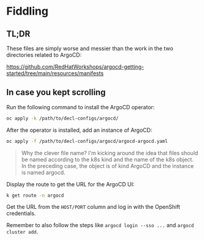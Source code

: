# Fiddling

## TL;DR

These files are simply worse and messier than the work in the two directories
related to ArgoCD:

<https://github.com/RedHatWorkshops/argocd-getting-started/tree/main/resources/manifests>

## In case you kept scrolling

Run the following command to install the ArgoCD operator:

```bash
oc apply -k /path/to/decl-configs/argocd/
```

After the operator is installed, add an instance of ArgoCD:

```bash
oc apply -f /path/to/decl-configs/argocd/argocd-argocd.yaml
```

> Why the clever file name? I'm kicking around the idea that files should be
> named according to the k8s kind and the name of the k8s object. In the
> preceding case, the object is of kind ArgoCD and the instance is named argocd.

Display the route to get the URL for the ArgoCD UI:

```bash
k get route -n argocd
```

Get the URL from the `HOST/PORT` column and log in with the OpenShift
credentials.

Remember to also follow the steps like `argocd login --sso ...` and
`argocd cluster add`.
